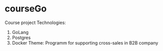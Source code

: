 # courseGo
Course project
Technologies:
  1. GoLang
  2. Postgres
  3. Docker
Theme: Programm for supporting cross-sales in B2B company
